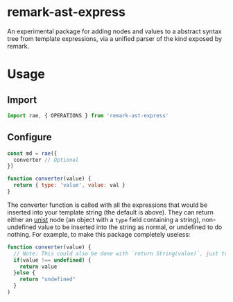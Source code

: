 # remark-ast-express
An experimental package for adding nodes and values to a abstract syntax tree from template expressions, via a unified parser of the kind exposed by remark.

# Usage
## Import
```javascript
import rae, { OPERATIONS } from 'remark-ast-express'
```
## Configure
```javascript
const md = rae({
  converter // Optional
})

function converter(value) {
  return { type: 'value', value: val }
}
```

The converter function is called with all the expressions that would be inserted into your template string (the default is above). They can return either an [unist](https://github.com/syntax-tree/unist) node (an object with a `type` field containing a string), non-undefined value to be inserted into the string as normal, or undefined to do nothing. For example, to make this package completely useless:

```javascript
function converter(value) {
  // Note: This could also be done with `return String(value)`, just trying to emphasize the whole undefined thing...
  if(value !== undefined) {
    return value
  }else {
    return "undefined"
  }
)
```
